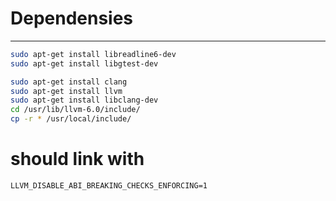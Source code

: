 
# Dependensies
-----
```sh
sudo apt-get install libreadline6-dev
sudo apt-get install libgtest-dev

sudo apt-get install clang
sudo apt-get install llvm
sudo apt-get install libclang-dev
cd /usr/lib/llvm-6.0/include/
cp -r * /usr/local/include/
```

# should link with
`
LLVM_DISABLE_ABI_BREAKING_CHECKS_ENFORCING=1
`
